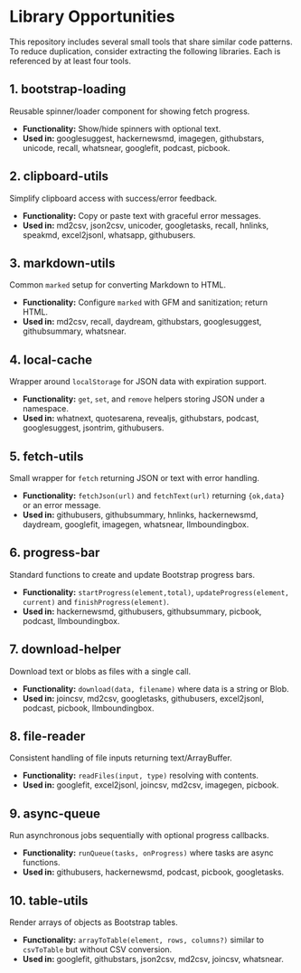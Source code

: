 # Library Opportunities

This repository includes several small tools that share similar code patterns. To reduce duplication, consider extracting the following libraries. Each is referenced by at least four tools.

## 1. bootstrap-loading

Reusable spinner/loader component for showing fetch progress.

- **Functionality:** Show/hide spinners with optional text.
- **Used in:** googlesuggest, hackernewsmd, imagegen, githubstars, unicode, recall, whatsnear, googlefit, podcast, picbook.

## 2. clipboard-utils

Simplify clipboard access with success/error feedback.

- **Functionality:** Copy or paste text with graceful error messages.
- **Used in:** md2csv, json2csv, unicoder, googletasks, recall, hnlinks, speakmd, excel2jsonl, whatsapp, githubusers.

## 3. markdown-utils

Common `marked` setup for converting Markdown to HTML.

- **Functionality:** Configure `marked` with GFM and sanitization; return HTML.
- **Used in:** md2csv, recall, daydream, githubstars, googlesuggest, githubsummary, whatsnear.

## 4. local-cache

Wrapper around `localStorage` for JSON data with expiration support.

- **Functionality:** `get`, `set`, and `remove` helpers storing JSON under a namespace.
- **Used in:** whatnext, quotesarena, revealjs, githubstars, podcast, googlesuggest, jsontrim, githubusers.

## 5. fetch-utils

Small wrapper for `fetch` returning JSON or text with error handling.

- **Functionality:** `fetchJson(url)` and `fetchText(url)` returning `{ok,data}` or an error message.
- **Used in:** githubusers, githubsummary, hnlinks, hackernewsmd, daydream, googlefit, imagegen, whatsnear, llmboundingbox.

## 6. progress-bar

Standard functions to create and update Bootstrap progress bars.

- **Functionality:** `startProgress(element,total)`, `updateProgress(element, current)` and `finishProgress(element)`.
- **Used in:** hackernewsmd, githubusers, githubsummary, picbook, podcast, llmboundingbox.

## 7. download-helper

Download text or blobs as files with a single call.

- **Functionality:** `download(data, filename)` where data is a string or Blob.
- **Used in:** joincsv, md2csv, googletasks, githubusers, excel2jsonl, podcast, picbook, llmboundingbox.

## 8. file-reader

Consistent handling of file inputs returning text/ArrayBuffer.

- **Functionality:** `readFiles(input, type)` resolving with contents.
- **Used in:** googlefit, excel2jsonl, joincsv, md2csv, imagegen, picbook.

## 9. async-queue

Run asynchronous jobs sequentially with optional progress callbacks.

- **Functionality:** `runQueue(tasks, onProgress)` where tasks are async functions.
- **Used in:** githubusers, hackernewsmd, podcast, picbook, googletasks.

## 10. table-utils

Render arrays of objects as Bootstrap tables.

- **Functionality:** `arrayToTable(element, rows, columns?)` similar to `csvToTable` but without CSV conversion.
- **Used in:** googlefit, githubstars, json2csv, md2csv, joincsv, whatsnear.
